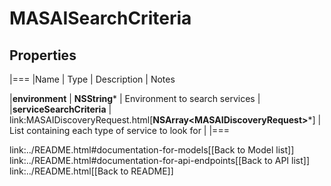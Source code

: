 # MASAISearchCriteria

## Properties
|===
|Name | Type | Description | Notes

|**environment** | **NSString*** | Environment to search services | 
|**serviceSearchCriteria** | link:MASAIDiscoveryRequest.html[**NSArray&lt;MASAIDiscoveryRequest&gt;***] | List containing each type of service to look for | 
|===

link:../README.html#documentation-for-models[[Back to Model list]] link:../README.html#documentation-for-api-endpoints[[Back to API list]] link:../README.html[[Back to README]]


